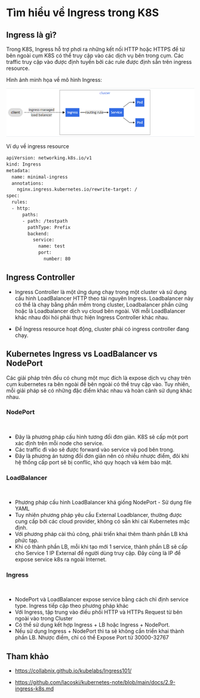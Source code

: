# Tìm hiểu về Ingress trong K8S

## Ingress là gì?

Trong K8S, Ingress hỗ trợ phơi ra những kết nối HTTP hoặc HTTPS để từ bên ngoài cụm K8S có thể truy cập vào các dịch vụ bên trong cụm. Các traffic truy cập vào được định tuyến bởi các rule được định sẵn trên ingress resource.

Hình ảnh minh họa về mô hình Ingress:

<img src ="https://github.com/trimq/ghichep-Kubernetes/blob/master/images/Screenshot_11.png">


Ví dụ về ingress resource

```sh
apiVersion: networking.k8s.io/v1
kind: Ingress
metadata:
  name: minimal-ingress
  annotations:
    nginx.ingress.kubernetes.io/rewrite-target: /
spec:
  rules:
  - http:
      paths:
      - path: /testpath
        pathType: Prefix
        backend:
          service:
            name: test
            port:
              number: 80
```

## Ingress Controller

- Ingress Controller là một ứng dụng chạy trong một cluster và sử dụng cấu hình LoadBalancer HTTP theo tài nguyên Ingress. Loadbalancer này có thể là chạy bằng phần mềm trong cluster, Loadbalancer phần cứng hoặc là Loadbalancer dịch vụ cloud bên ngoài. Với mỗi LoadBalancer khác nhau đòi hỏi phải thực hiện Ingress Controller khác nhau.

- Để Ingress resource hoạt động, cluster phải có ingress controller đang chạy.

## Kubernetes Ingress vs LoadBalancer vs NodePort

Các giải pháp trên đều có chung một mục đích là expose dịch vụ chạy trên cụm kubernetes ra bên ngoài để bên ngoài có thể truy cập vào. Tuy nhiên, mỗi giải pháp sẽ có những đặc điểm khác nhau và hoàn cảnh sử dụng khác nhau.

### NodePort

<img src="">

- Đây là phương pháp cấu hình tương đối đơn giản. K8S sẽ cấp một port xác định trên mỗi node cho service.
- Các traffic đi vào sẽ được forward vào service và pod bên trong.
- Đây là phương án tương đối đơn giản nên có nhiều nhược điểm, đôi khi hệ thống cấp port sẽ bị conflic, khó quy hoạch và kém bảo mật.

### LoadBalancer

<img src="">


- Phương pháp cấu hình LoadBalancer khá giống NodePort - Sử dụng file YAML
- Tuy nhiên phương pháp yêu cầu External Loadblancer, thường được cung cấp bởi các cloud provider, không có sẵn khi cài Kubernetes mặc định.
- Với phương pháp cài thủ công, phải triển khai thêm thành phần LB khá phức tạp.
- Khi có thành phần LB, mỗi khi tạo mới 1 service, thành phần LB sẽ cấp cho Service 1 IP External để người dùng truy cập. Đây cũng là IP để expose service k8s ra ngoài Internet.


### Ingress

<img src="">


- NodePort và LoadBalancer expose service bằng cách chỉ định service type. Ingress tiếp cập theo phương pháp khác
- Với Ingress, tập trung vào điều phối HTTP và HTTPs Request từ bên ngoài vào trong Cluster
- Có thể sử dụng kết hợp Ingress + LB hoặc Ingress + NodePort.
- Nếu sử dụng Ingress + NodePort thì ta sẽ không cần triển khai thành phần LB. Nhược điểm, chỉ có thể Expose Port từ 30000-32767



## Tham khảo

- https://collabnix.github.io/kubelabs/Ingress101/

- https://github.com/lacoski/kubernetes-note/blob/main/docs/2.9-ingress-k8s.md

























